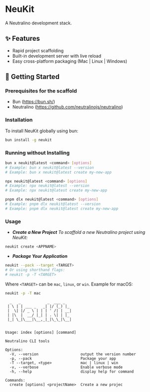 # NeuKit

A Neutralino development stack.

## ✨ Features

- Rapid project scaffolding
- Built-in development server with live reload
- Easy cross-platform packaging (Mac | Linux | Windows)

## 🚀 Getting Started

### Prerequisites for the scaffold

- Bun (https://bun.sh/)
- Neutralino (https://github.com/neutralinojs/neutralino)


### Installation

To install NeuKit globally using bun:
```bash
bun install -g neukit
```

### Running without Installing
```bash
bun x neukit@latest <command> [options]
# Example: bun x neukit@latest --version
# Example: bun x neukit@latest create my-new-app

```

```bash
npx neukit@latest <command> [options]
# Example: npx neukit@latest --version
# Example: npx neukit@latest create my-new-app
```

```bash
pnpm dlx neukit@latest <command> [options]
# Example: pnpm dlx neukit@latest --version
# Example: pnpm dlx neukit@latest create my-new-app
```

### Usage
 - ***Create a New Project***
  *To scaffold a new Neutralino project using NeuKit:*
```bash
neukit create <APPNAME>
```

- ***Package Your Application***

```bash
neukit --pack --target <TARGET>
# Or using shorthand flags:
# neukit -p -T <TARGET>
```
 Where `<TARGET>` can be `mac`, `linux`, or `win`. 
 Example for macOS:
 ```bash
neukit -p -T mac
```

```plaintext
  _   _            _  ___ _   
 | \ | | ___ _   _| |/ (_) |_ 
 |  \| |/ _ \ | | | ' /| | __|
 | |\  |  __/ |_| | . \| | |_ 
 |_| \_|\___|\__,_|_|\_\_|\__|
                              
 
Usage: index [options] [command]

Neutralino CLI tools

Options:
  -V, --version                   output the version number
  -p, --pack                      Package your app
  -T --target, <type>             mac | linux | win
  -v, --verbose                   Enable verbose mode
  -h, --help                      display help for command

Commands:
  create [options] <projectName>  Create a new projec
  ```